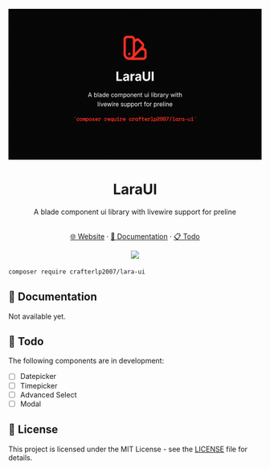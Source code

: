 <p align="center">  
    <img src="./art/logo.png" alt="Logo" height="300">  
</p>  
<h1 align="center">LaraUI</h1>  
<p align="center">A blade component ui library with livewire support for <a href="https://preline.co"></a>preline</p>  

<p align="center">  
    <br />  
    <a href="https://lara-ui.de">🌐 Website</a>  
    ·  
    <a href="https://github.com/CrafterLP2007/LaraUI?tab=readme-ov-file#-documentation">📖  Documentation</a>  
    ·  
    <a href="https://github.com/CrafterLP2007/LaraUI?tab=readme-ov-file#-todo">📋  Todo</a>  
</p>  

<p align="center">  
  <a href="https://skillicons.dev">  
    <img src="https://skillicons.dev/icons?i=laravel,tailwindcss,css" />  
  </a>  
</p>  

```bash  
composer require crafterlp2007/lara-ui
```  

## 📖 Documentation
Not available yet.

## 📖 Todo
The following components are in development:

- [ ] Datepicker
- [ ] Timepicker
- [ ] Advanced Select
- [ ] Modal

## 📝 License
This project is licensed under the MIT License - see the [LICENSE](LICENSE) file for details.
